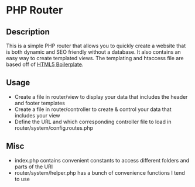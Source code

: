 PHP Router
==========
Description
-----------
This is a simple PHP router that allows you to quickly create a website that is both dynamic and SEO friendly without a database. It also contains an easy way to create templated views. The templating and htaccess file are based off of [HTML5 Boilerplate](http://html5boilerplate.com/).

Usage
-----
- Create a file in router/view to display your data that includes the header and footer templates
- Create a file in router/controller to create & control your data that includes your view
- Define the URL and which corresponding controller file to load in router/system/config.routes.php

Misc
----
- index.php contains convenient constants to access different folders and parts of the URI
- router/system/helper.php has a bunch of convenience functions I tend to use
